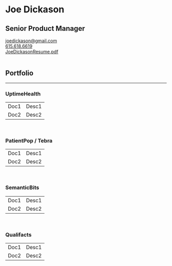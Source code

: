 # Joe Dickason
## Senior Product Manager
<joedickason@gmail.com>
<br>[615.618.6619](tel:6156186619)
<br>[JoeDickasonResume.pdf](files/JoeDickasonResume.pdf)
<br>
<br>
## Portfolio
---
### UptimeHealth
<table>
  <tr>
    <td>Doc1</td>
    <td>Desc1</td>
  </tr>
  <tr>
    <td>Doc2</td>
    <td>Desc2</td>
  </tr>
</table>
<br>

### PatientPop / Tebra
<table>
  <tr>
    <td>Doc1</td>
    <td>Desc1</td>
  </tr>
  <tr>
    <td>Doc2</td>
    <td>Desc2</td>
  </tr>
</table>
<br>

### SemanticBits
<table>
  <tr>
    <td>Doc1</td>
    <td>Desc1</td>
  </tr>
  <tr>
    <td>Doc2</td>
    <td>Desc2</td>
  </tr>
</table>
<br>

### Qualifacts
<table>
  <tr>
    <td>Doc1</td>
    <td>Desc1</td>
  </tr>
  <tr>
    <td>Doc2</td>
    <td>Desc2</td>
  </tr>
</table>
